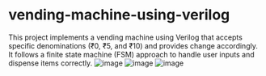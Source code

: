 # vending-machine-using-verilog
This project implements a vending machine using Verilog that accepts specific denominations (₹0, ₹5, and ₹10) and provides change accordingly. It follows a finite state machine (FSM) approach to handle user inputs and dispense items correctly.
![image](https://github.com/user-attachments/assets/54041fdc-3c5e-4eb2-8b79-ce724b224ca4)
![image](https://github.com/user-attachments/assets/e946a3bf-4441-485c-a281-01cde0d0e225)
![image](https://github.com/user-attachments/assets/12a3e4ef-1266-4c36-9b98-ac9d072079fa)


